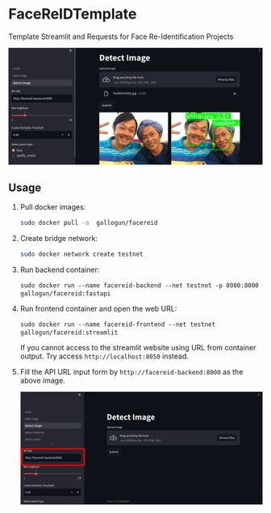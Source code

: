 # FaceReIDTemplate
Template Streamlit and Requests for Face Re-Identification Projects

![Demo Image](assets/demo.png)

## Usage

1. Pull docker images:
    ```bash
    sudo docker pull -a  gallogun/facereid
    ```

2. Create bridge network:
    ```bash
    sudo docker network create testnet
    ```

3. Run backend container:
    ```
    sudo docker run --name facereid-backend --net testnet -p 8000:8000 gallogun/facereid:fastapi
    ```

4. Run frontend container and open the web URL:
    ```
    sudo docker run --name facereid-frontend --net testnet gallogun/facereid:streamlit
    ```
    If you cannot access to the streamlit website using URL from container output. Try access `http://localhost:8050` instead.

5. Fill the API URL input form by `http://facereid-backend:8000` as the above image.

    ![URL Image](assets/url.jpg)